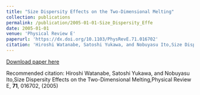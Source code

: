 ```yaml
---
title: "Size Dispersity Effects on the Two-Dimensional Melting"
collection: publications
permalink: /publication/2005-01-01-Size_Dispersity_Effe
date: 2005-01-01
venue: 'Physical Review E'
paperurl: 'https://dx.doi.org/10.1103/PhysRevE.71.016702'
citation: 'Hiroshi Watanabe, Satoshi Yukawa, and Nobuyasu Ito,Size Dispersity Effects on the Two-Dimensional Melting,Physical Review E, <b>71</b>, 016702, (2005)'
---
```


<a href='https://dx.doi.org/10.1103/PhysRevE.71.016702'>Download paper here</a>

Recommended citation: Hiroshi Watanabe, Satoshi Yukawa, and Nobuyasu Ito,Size Dispersity Effects on the Two-Dimensional Melting,Physical Review E, <b>71</b>, 016702, (2005)